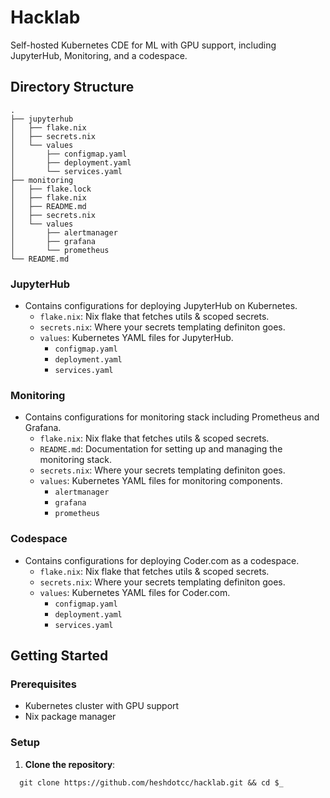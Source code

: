 # Hacklab

Self-hosted Kubernetes CDE for ML with GPU support, including JupyterHub, Monitoring, and a codespace.

## Directory Structure
```
.
├── jupyterhub
│   ├── flake.nix
│   ├── secrets.nix
│   └── values
│       ├── configmap.yaml
│       ├── deployment.yaml
│       └── services.yaml
├── monitoring
│   ├── flake.lock
│   ├── flake.nix
│   ├── README.md
│   ├── secrets.nix
│   └── values
│       ├── alertmanager
│       ├── grafana
│       └── prometheus
└── README.md
```
### JupyterHub
- Contains configurations for deploying JupyterHub on Kubernetes.
  - `flake.nix`: Nix flake that fetches utils & scoped secrets.
  - `secrets.nix`: Where your secrets templating definiton goes.
  - `values`: Kubernetes YAML files for JupyterHub.
    - `configmap.yaml`
    - `deployment.yaml`
    - `services.yaml`

### Monitoring
- Contains configurations for monitoring stack including Prometheus and Grafana.
  - `flake.nix`: Nix flake that fetches utils & scoped secrets.
  - `README.md`: Documentation for setting up and managing the monitoring stack.
  - `secrets.nix`: Where your secrets templating definiton goes.
  - `values`: Kubernetes YAML files for monitoring components.
    - `alertmanager`
    - `grafana`
    - `prometheus`

### Codespace
- Contains configurations for deploying Coder.com as a codespace.
  - `flake.nix`: Nix flake that fetches utils & scoped secrets.
  - `secrets.nix`: Where your secrets templating definiton goes.
  - `values`: Kubernetes YAML files for Coder.com.
    - `configmap.yaml`
    - `deployment.yaml`
    - `services.yaml`

## Getting Started

### Prerequisites

- Kubernetes cluster with GPU support
- Nix package manager

### Setup

1. **Clone the repository**:
```
  git clone https://github.com/heshdotcc/hacklab.git && cd $_
```
